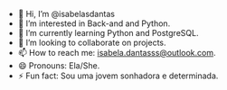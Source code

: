 - 👋 Hi, I’m @isabelasdantas
- 👀 I’m interested in Back-and and Python.
- 🌱 I’m currently learning Python and PostgreSQL.
- 💞️ I’m looking to collaborate on projects.
- 📫 How to reach me: isabela.dantasss@outlook.com.
- 😄 Pronouns: Ela/She.
- ⚡ Fun fact: Sou uma jovem sonhadora e determinada.

<!---
isabelasdantas/isabelasdantas is a ✨ special ✨ repository because its `README.md` (this file) appears on your GitHub profile.
You can click the Preview link to take a look at your changes.
--->

